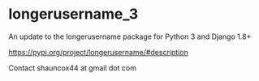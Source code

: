 # longerusername_3
An update to the longerusername package for Python 3 and Django 1.8+

https://pypi.org/project/longerusername/#description



Contact
shauncox44 at gmail dot com



